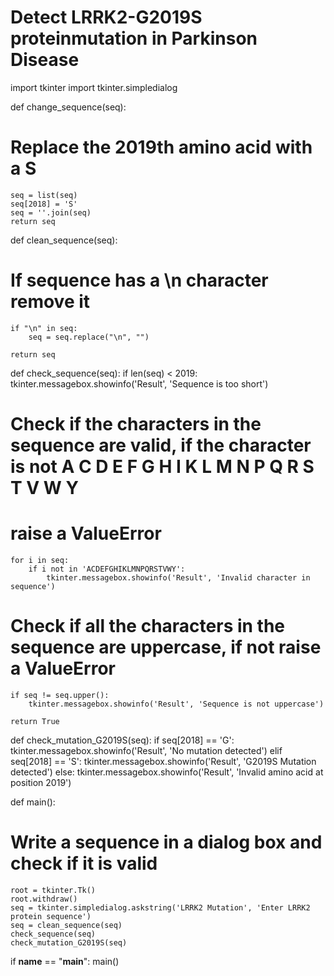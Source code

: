 # Detect LRRK2-G2019S proteinmutation in Parkinson Disease
import tkinter
import tkinter.simpledialog

def change_sequence(seq):
# Replace the 2019th amino acid with a S
    seq = list(seq)
    seq[2018] = 'S'
    seq = ''.join(seq)
    return seq

def clean_sequence(seq):
# If sequence has a \n character remove it
    if "\n" in seq:
        seq = seq.replace("\n", "")
    
    return seq

def check_sequence(seq):
    if len(seq) < 2019:
        tkinter.messagebox.showinfo('Result', 'Sequence is too short')
    
# Check if the characters in the sequence are valid, if the character is not A C D E F G H I K L M N P Q R S T V W Y
# raise a ValueError
    for i in seq:
        if i not in 'ACDEFGHIKLMNPQRSTVWY':
            tkinter.messagebox.showinfo('Result', 'Invalid character in sequence')
    
# Check if all the characters in the sequence are uppercase, if not raise a ValueError
    if seq != seq.upper():
        tkinter.messagebox.showinfo('Result', 'Sequence is not uppercase')
    
    return True

def check_mutation_G2019S(seq):
    if seq[2018] == 'G':
        tkinter.messagebox.showinfo('Result', 'No mutation detected')
    elif seq[2018] == 'S':
        tkinter.messagebox.showinfo('Result', 'G2019S Mutation detected')
    else:
        tkinter.messagebox.showinfo('Result', 'Invalid amino acid at position 2019')

def main():
# Write a sequence in a dialog box and check if it is valid
    root = tkinter.Tk()
    root.withdraw()
    seq = tkinter.simpledialog.askstring('LRRK2 Mutation', 'Enter LRRK2 protein sequence')
    seq = clean_sequence(seq)
    check_sequence(seq)
    check_mutation_G2019S(seq)

if __name__ == "__main__":
    main()
